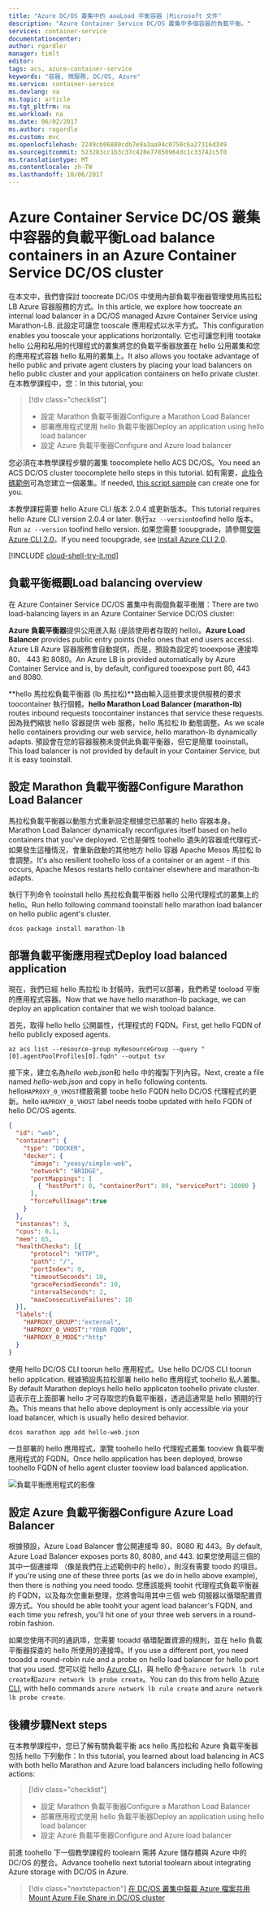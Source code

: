 ```yaml
---
title: "Azure DC/OS 叢集中的 aaaLoad 平衡容器 |Microsoft 文件"
description: "Azure Container Service DC/OS 叢集中多個容器的負載平衡。"
services: container-service
documentationcenter: 
author: rgardler
manager: timlt
editor: 
tags: acs, azure-container-service
keywords: "容器, 微服務, DC/OS, Azure"
ms.service: container-service
ms.devlang: na
ms.topic: article
ms.tgt_pltfrm: na
ms.workload: na
ms.date: 06/02/2017
ms.author: rogardle
ms.custom: mvc
ms.openlocfilehash: 2249cb06880cdb7e9a3aa94c0750c6a27316d349
ms.sourcegitcommit: 523283cc1b3c37c428e77850964dc1c33742c5f0
ms.translationtype: MT
ms.contentlocale: zh-TW
ms.lasthandoff: 10/06/2017
---
```

# <a name="load-balance-containers-in-an-azure-container-service-dcos-cluster"></a><span data-ttu-id="8f3b6-104">Azure Container Service DC/OS 叢集中容器的負載平衡</span><span class="sxs-lookup"><span data-stu-id="8f3b6-104">Load balance containers in an Azure Container Service DC/OS cluster</span></span>
<span data-ttu-id="8f3b6-105">在本文中，我們會探討 toocreate DC/OS 中使用內部負載平衡器管理使用馬拉松 LB Azure 容器服務的方式。</span><span class="sxs-lookup"><span data-stu-id="8f3b6-105">In this article, we explore how toocreate an internal load balancer in a DC/OS managed Azure Container Service using Marathon-LB.</span></span> <span data-ttu-id="8f3b6-106">此設定可讓您 tooscale 應用程式以水平方式。</span><span class="sxs-lookup"><span data-stu-id="8f3b6-106">This configuration enables you tooscale your applications horizontally.</span></span> <span data-ttu-id="8f3b6-107">它也可讓您利用 tootake hello 公用和私用的代理程式的叢集將您的負載平衡器放置在 hello 公用叢集和您的應用程式容器 hello 私用的叢集上。</span><span class="sxs-lookup"><span data-stu-id="8f3b6-107">It also allows you tootake advantage of hello public and private agent clusters by placing your load balancers on hello public cluster and your application containers on hello private cluster.</span></span> <span data-ttu-id="8f3b6-108">在本教學課程中，您：</span><span class="sxs-lookup"><span data-stu-id="8f3b6-108">In this tutorial, you:</span></span>

> [!div class="checklist"]
> * <span data-ttu-id="8f3b6-109">設定 Marathon 負載平衡器</span><span class="sxs-lookup"><span data-stu-id="8f3b6-109">Configure a Marathon Load Balancer</span></span>
> * <span data-ttu-id="8f3b6-110">部署應用程式使用 hello 負載平衡器</span><span class="sxs-lookup"><span data-stu-id="8f3b6-110">Deploy an application using hello load balancer</span></span>
> * <span data-ttu-id="8f3b6-111">設定 Azure 負載平衡器</span><span class="sxs-lookup"><span data-stu-id="8f3b6-111">Configure and Azure load balancer</span></span>

<span data-ttu-id="8f3b6-112">您必須在本教學課程步驟的叢集 toocomplete hello ACS DC/OS。</span><span class="sxs-lookup"><span data-stu-id="8f3b6-112">You need an ACS DC/OS cluster toocomplete hello steps in this tutorial.</span></span> <span data-ttu-id="8f3b6-113">如有需要，[此指令碼範例](./../kubernetes/scripts/container-service-cli-deploy-dcos.md)可為您建立一個叢集。</span><span class="sxs-lookup"><span data-stu-id="8f3b6-113">If needed, [this script sample](./../kubernetes/scripts/container-service-cli-deploy-dcos.md) can create one for you.</span></span>

<span data-ttu-id="8f3b6-114">本教學課程需要 hello Azure CLI 版本 2.0.4 或更新版本。</span><span class="sxs-lookup"><span data-stu-id="8f3b6-114">This tutorial requires hello Azure CLI version 2.0.4 or later.</span></span> <span data-ttu-id="8f3b6-115">執行`az --version`toofind hello 版本。</span><span class="sxs-lookup"><span data-stu-id="8f3b6-115">Run `az --version` toofind hello version.</span></span> <span data-ttu-id="8f3b6-116">如果您需要 tooupgrade，請參閱[安裝 Azure CLI 2.0]( /cli/azure/install-azure-cli)。</span><span class="sxs-lookup"><span data-stu-id="8f3b6-116">If you need tooupgrade, see [Install Azure CLI 2.0]( /cli/azure/install-azure-cli).</span></span> 

[!INCLUDE [cloud-shell-try-it.md](../../../includes/cloud-shell-try-it.md)]

## <a name="load-balancing-overview"></a><span data-ttu-id="8f3b6-117">負載平衡概觀</span><span class="sxs-lookup"><span data-stu-id="8f3b6-117">Load balancing overview</span></span>

<span data-ttu-id="8f3b6-118">在 Azure Container Service DC/OS 叢集中有兩個負載平衡層：</span><span class="sxs-lookup"><span data-stu-id="8f3b6-118">There are two load-balancing layers in an Azure Container Service DC/OS cluster:</span></span> 

<span data-ttu-id="8f3b6-119">**Azure 負載平衡器**提供公用進入點 (是該使用者存取的 hello)。</span><span class="sxs-lookup"><span data-stu-id="8f3b6-119">**Azure Load Balancer** provides public entry points (hello ones that end users access).</span></span> <span data-ttu-id="8f3b6-120">Azure LB Azure 容器服務會自動提供，而是，預設為設定的 tooexpose 連接埠 80、 443 和 8080。</span><span class="sxs-lookup"><span data-stu-id="8f3b6-120">An Azure LB is provided automatically by Azure Container Service and is, by default, configured tooexpose port 80, 443 and 8080.</span></span>

<span data-ttu-id="8f3b6-121">**hello 馬拉松負載平衡器 (lb 馬拉松)**路由輸入這些要求提供服務的要求 toocontainer 執行個體。</span><span class="sxs-lookup"><span data-stu-id="8f3b6-121">**hello Marathon Load Balancer (marathon-lb)** routes inbound requests toocontainer instances that service these requests.</span></span> <span data-ttu-id="8f3b6-122">因為我們縮放 hello 容器提供 web 服務，hello 馬拉松 lb 動態調整。</span><span class="sxs-lookup"><span data-stu-id="8f3b6-122">As we scale hello containers providing our web service, hello marathon-lb dynamically adapts.</span></span> <span data-ttu-id="8f3b6-123">預設會在您的容器服務未提供此負載平衡器，但它是簡單 tooinstall。</span><span class="sxs-lookup"><span data-stu-id="8f3b6-123">This load balancer is not provided by default in your Container Service, but it is easy tooinstall.</span></span>

## <a name="configure-marathon-load-balancer"></a><span data-ttu-id="8f3b6-124">設定 Marathon 負載平衡器</span><span class="sxs-lookup"><span data-stu-id="8f3b6-124">Configure Marathon Load Balancer</span></span>

<span data-ttu-id="8f3b6-125">馬拉松負載平衡器以動態方式重新設定根據您已部署的 hello 容器本身。</span><span class="sxs-lookup"><span data-stu-id="8f3b6-125">Marathon Load Balancer dynamically reconfigures itself based on hello containers that you've deployed.</span></span> <span data-ttu-id="8f3b6-126">它也是彈性 toohello 遺失的容器或代理程式-如果發生這種情況，會重新啟動的其他地方 hello 容器 Apache Mesos 馬拉松 lb 會調整。</span><span class="sxs-lookup"><span data-stu-id="8f3b6-126">It's also resilient toohello loss of a container or an agent - if this occurs, Apache Mesos restarts hello container elsewhere and marathon-lb adapts.</span></span>

<span data-ttu-id="8f3b6-127">執行下列命令 tooinstall hello 馬拉松負載平衡器 hello 公用代理程式的叢集上的 hello。</span><span class="sxs-lookup"><span data-stu-id="8f3b6-127">Run hello following command tooinstall hello marathon load balancer on hello public agent's cluster.</span></span>

```azurecli-interactive
dcos package install marathon-lb
```

## <a name="deploy-load-balanced-application"></a><span data-ttu-id="8f3b6-128">部署負載平衡應用程式</span><span class="sxs-lookup"><span data-stu-id="8f3b6-128">Deploy load balanced application</span></span>

<span data-ttu-id="8f3b6-129">現在，我們已經 hello 馬拉松 lb 封裝時，我們可以部署，我們希望 tooload 平衡的應用程式容器。</span><span class="sxs-lookup"><span data-stu-id="8f3b6-129">Now that we have hello marathon-lb package, we can deploy an application container that we wish tooload balance.</span></span> 

<span data-ttu-id="8f3b6-130">首先，取得 hello hello 公開屬性，代理程式的 FQDN。</span><span class="sxs-lookup"><span data-stu-id="8f3b6-130">First, get hello FQDN of hello publicly exposed agents.</span></span>

```azurecli-interactive
az acs list --resource-group myResourceGroup --query "[0].agentPoolProfiles[0].fqdn" --output tsv
```

<span data-ttu-id="8f3b6-131">接下來，建立名為*hello web.json*和 hello 中的複製下列內容。</span><span class="sxs-lookup"><span data-stu-id="8f3b6-131">Next, create a file named *hello-web.json* and copy in hello following contents.</span></span> <span data-ttu-id="8f3b6-132">hello`HAPROXY_0_VHOST`標籤需要 toobe hello FQDN hello DC/OS 代理程式的更新。</span><span class="sxs-lookup"><span data-stu-id="8f3b6-132">hello `HAPROXY_0_VHOST` label needs toobe updated with hello FQDN of hello DC/OS agents.</span></span> 

```json
{
  "id": "web",
  "container": {
    "type": "DOCKER",
    "docker": {
      "image": "yeasy/simple-web",
      "network": "BRIDGE",
      "portMappings": [
        { "hostPort": 0, "containerPort": 80, "servicePort": 10000 }
      ],
      "forcePullImage":true
    }
  },
  "instances": 3,
  "cpus": 0.1,
  "mem": 65,
  "healthChecks": [{
      "protocol": "HTTP",
      "path": "/",
      "portIndex": 0,
      "timeoutSeconds": 10,
      "gracePeriodSeconds": 10,
      "intervalSeconds": 2,
      "maxConsecutiveFailures": 10
  }],
  "labels":{
    "HAPROXY_GROUP":"external",
    "HAPROXY_0_VHOST":"YOUR FQDN",
    "HAPROXY_0_MODE":"http"
  }
}
```

<span data-ttu-id="8f3b6-133">使用 hello DC/OS CLI toorun hello 應用程式。</span><span class="sxs-lookup"><span data-stu-id="8f3b6-133">Use hello DC/OS CLI toorun hello application.</span></span> <span data-ttu-id="8f3b6-134">根據預設馬拉松部署 hello hello 應用程式 toohello 私人叢集。</span><span class="sxs-lookup"><span data-stu-id="8f3b6-134">By default Marathon deploys hello hello applicaton toohello private cluster.</span></span> <span data-ttu-id="8f3b6-135">這表示在上面部署 hello 才可存取您的負載平衡器，透過這通常是 hello 預期的行為。</span><span class="sxs-lookup"><span data-stu-id="8f3b6-135">This means that hello above deployment is only accessible via your load balancer, which is usually hello desired behavior.</span></span>

```azurecli-interactive
dcos marathon app add hello-web.json
```

<span data-ttu-id="8f3b6-136">一旦部署的 hello 應用程式，瀏覽 toohello hello 代理程式叢集 tooview 負載平衡應用程式的 FQDN。</span><span class="sxs-lookup"><span data-stu-id="8f3b6-136">Once hello application has been deployed, browse toohello FQDN of hello agent cluster tooview load balanced application.</span></span>

![負載平衡應用程式的影像](./media/container-service-load-balancing/lb-app.png)

## <a name="configure-azure-load-balancer"></a><span data-ttu-id="8f3b6-138">設定 Azure 負載平衡器</span><span class="sxs-lookup"><span data-stu-id="8f3b6-138">Configure Azure Load Balancer</span></span>

<span data-ttu-id="8f3b6-139">根據預設，Azure Load Balancer 會公開連接埠 80、8080 和 443。</span><span class="sxs-lookup"><span data-stu-id="8f3b6-139">By default, Azure Load Balancer exposes ports 80, 8080, and 443.</span></span> <span data-ttu-id="8f3b6-140">如果您使用這三個的其中一個連接埠 （像是我們在上述範例中的 hello），則沒有需要 toodo 的項目。</span><span class="sxs-lookup"><span data-stu-id="8f3b6-140">If you're using one of these three ports (as we do in hello above example), then there is nothing you need toodo.</span></span> <span data-ttu-id="8f3b6-141">您應該能夠 toohit 代理程式負載平衡器的 FQDN，以及每次您重新整理，您將會叫用其中三個 web 伺服器以循環配置資源方式。</span><span class="sxs-lookup"><span data-stu-id="8f3b6-141">You should be able toohit your agent load balancer's FQDN, and each time you refresh, you'll hit one of your three web servers in a round-robin fashion.</span></span> 

<span data-ttu-id="8f3b6-142">如果您使用不同的通訊埠，您需要 tooadd 循環配置資源的規則，並在 hello 負載平衡器探查的 hello 所使用的連接埠。</span><span class="sxs-lookup"><span data-stu-id="8f3b6-142">If you use a different port, you need tooadd a round-robin rule and a probe on hello load balancer for hello port that you used.</span></span> <span data-ttu-id="8f3b6-143">您可以從 hello [Azure CLI](../../azure-resource-manager/xplat-cli-azure-resource-manager.md)，與 hello 命令`azure network lb rule create`和`azure network lb probe create`。</span><span class="sxs-lookup"><span data-stu-id="8f3b6-143">You can do this from hello [Azure CLI](../../azure-resource-manager/xplat-cli-azure-resource-manager.md), with hello commands `azure network lb rule create` and `azure network lb probe create`.</span></span>

## <a name="next-steps"></a><span data-ttu-id="8f3b6-144">後續步驟</span><span class="sxs-lookup"><span data-stu-id="8f3b6-144">Next steps</span></span>

<span data-ttu-id="8f3b6-145">在本教學課程中，您已了解有關負載平衡 acs hello 馬拉松和 Azure 負載平衡器包括 hello 下列動作：</span><span class="sxs-lookup"><span data-stu-id="8f3b6-145">In this tutorial, you learned about load balancing in ACS with both hello Marathon and Azure load balancers including hello following actions:</span></span>

> [!div class="checklist"]
> * <span data-ttu-id="8f3b6-146">設定 Marathon 負載平衡器</span><span class="sxs-lookup"><span data-stu-id="8f3b6-146">Configure a Marathon Load Balancer</span></span>
> * <span data-ttu-id="8f3b6-147">部署應用程式使用 hello 負載平衡器</span><span class="sxs-lookup"><span data-stu-id="8f3b6-147">Deploy an application using hello load balancer</span></span>
> * <span data-ttu-id="8f3b6-148">設定 Azure 負載平衡器</span><span class="sxs-lookup"><span data-stu-id="8f3b6-148">Configure and Azure load balancer</span></span>

<span data-ttu-id="8f3b6-149">前進 toohello 下一個教學課程的 toolearn 需將 Azure 儲存體與 Azure 中的 DC/OS 的整合。</span><span class="sxs-lookup"><span data-stu-id="8f3b6-149">Advance toohello next tutorial toolearn about integrating Azure storage with DC/OS in Azure.</span></span>

> [!div class="nextstepaction"]
> [<span data-ttu-id="8f3b6-150">在 DC/OS 叢集中裝載 Azure 檔案共用</span><span class="sxs-lookup"><span data-stu-id="8f3b6-150">Mount Azure File Share in DC/OS cluster</span></span>](container-service-dcos-fileshare.md)